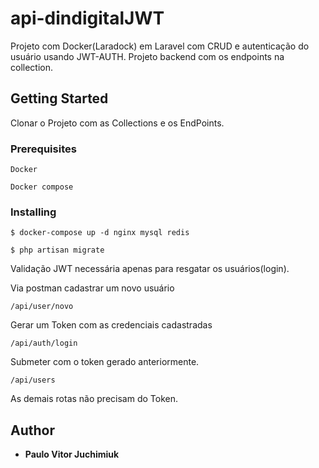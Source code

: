 # api-dindigitalJWT

Projeto com Docker(Laradock) em Laravel com CRUD e autenticação do usuário usando JWT-AUTH.
Projeto backend com os endpoints na collection.

## Getting Started

Clonar o Projeto com as Collections e os EndPoints. 

### Prerequisites

```
Docker
```
```
Docker compose
```

### Installing

```
$ docker-compose up -d nginx mysql redis
```

```
$ php artisan migrate
```

Validação JWT necessária apenas para resgatar os usuários(login).

Via postman cadastrar um novo usuário 
```
/api/user/novo
```
Gerar um Token com as credenciais cadastradas
```
/api/auth/login
```
Submeter com o token gerado anteriormente.
```
/api/users
```

As demais rotas não precisam do Token.



## Author

* **Paulo Vitor Juchimiuk**
